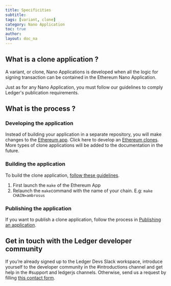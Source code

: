 ```yaml
---
title: Specificities
subtitle:
tags: [variant, clone]
category: Nano Application
toc: true
author:
layout: doc_na
---
```



## What is a clone application ?

A variant, or clone, Nano Applications is developed when all the logic for signing transaction can be contained in the Ethereum Nano Application.

Just as for any Nano Application, you must follow our guidelines to comply Ledger's publication requirements.

## What is the process ?

### Developing the application

Instead of building your application in a separate repository, you will make changes to the [Ethereum app](https://github.com/LedgerHQ/app-ethereum).
Click here to develop an [Ethereum clones](../eth-clones). More types of clone applications will be added to the documentation in the future.

### Building the application

To build the clone application, [follow these guidelines](../quickstart).
1. First launch the `make` of the Ethereum App
2. Relaunch the `make`command with the name of your chain. E.g: `make CHAIN=ambrosus`

### Publishing the application

If you want to publish a clone application, follow the process in [Publishing an application](../publish-introduction).

## Get in touch with the Ledger developer community

If you’re already signed up to the Ledger Devs Slack workspace, introduce yourself to the developer community in the #introductions channel and get help in the #support and ledgerjs channels. Otherwise, send us a request by filling [this contact form](https://developers.ledger.com/contact/).
